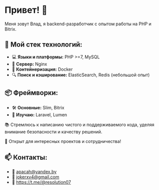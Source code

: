 # Привет! 👋

Меня зовут Влад, я backend-разработчик с опытом работы на PHP и Bitrix.

## 🔧 Мой стек технологий:
- 💻 **Языки и платформы:** PHP >=7, MySQL
- 🚀 **Сервер:** Nginx
- 🐳 **Контейнеризация:** Docker
- 🔍 **Поиск и кэширование:** ElasticSearch, Redis (небольшой опыт)

## 📦 Фреймворки:
- 🛠 **Основные:** Slim, Bitrix
- 🔧 **Изучаю:** Laravel, Lumen

📚 Стремлюсь к написанию чистого и поддерживаемого кода, уделяя внимание безопасности и качеству решений.

🚀 Открыт для интересных проектов и сотрудничества!

## 📫 Контакты:
- 📧 apacah@yandex.by
- 📧 jokerxv4@gmail.com
- 🔄 https://t.me/@resolution07
